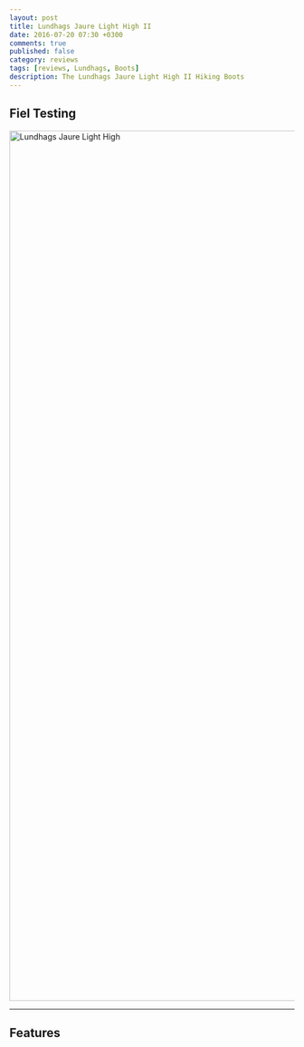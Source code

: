 ```yaml
---
layout: post
title: Lundhags Jaure Light High II
date: 2016-07-20 07:30 +0300
comments: true
published: false
category: reviews
tags: [reviews, Lundhags, Boots]
description: The Lundhags Jaure Light High II Hiking Boots
---
```


## Fiel Testing

<a data-flickr-embed="true"  href="https://www.flickr.com/photos/90204224@N07/28355393661/in/dateposted-public/" title="Lundhags Jaure Light High"><img src="https://c6.staticflickr.com/9/8474/28355393661_e14b6f4d3c_k.jpg" width="2048" height="1536" alt="Lundhags Jaure Light High"></a><script async src="//embedr.flickr.com/assets/client-code.js" charset="utf-8"></script>

---

## Features
